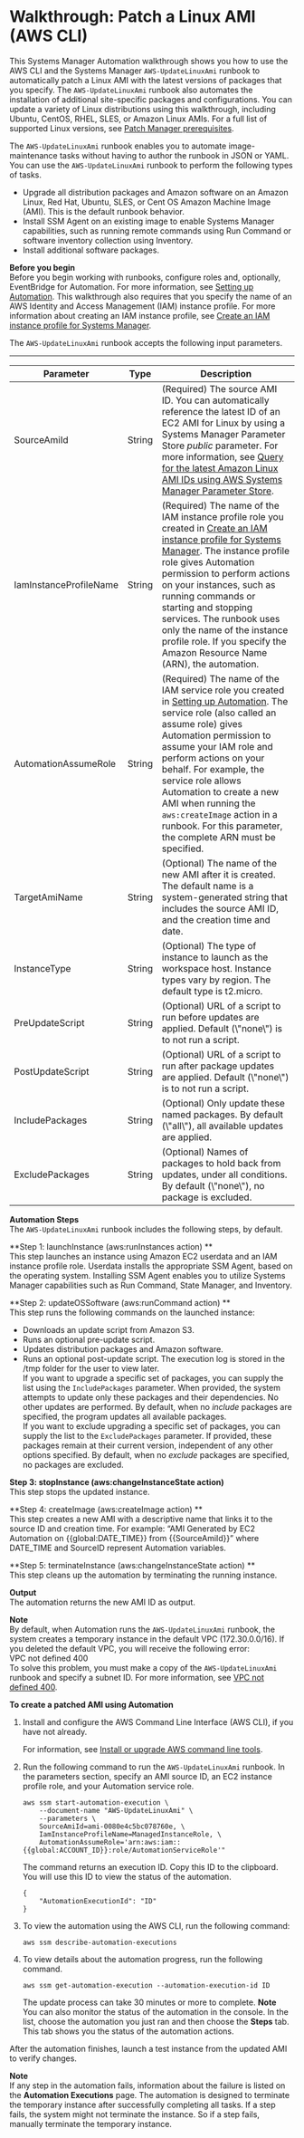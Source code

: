 # Walkthrough: Patch a Linux AMI \(AWS CLI\)<a name="automation-walk-patch-linux-ami-cli"></a>

This Systems Manager Automation walkthrough shows you how to use the AWS CLI and the Systems Manager `AWS-UpdateLinuxAmi` runbook to automatically patch a Linux AMI with the latest versions of packages that you specify\. The `AWS-UpdateLinuxAmi` runbook also automates the installation of additional site\-specific packages and configurations\. You can update a variety of Linux distributions using this walkthrough, including Ubuntu, CentOS, RHEL, SLES, or Amazon Linux AMIs\. For a full list of supported Linux versions, see [Patch Manager prerequisites](patch-manager-prerequisites.md)\.

The `AWS-UpdateLinuxAmi` runbook enables you to automate image\-maintenance tasks without having to author the runbook in JSON or YAML\. You can use the `AWS-UpdateLinuxAmi` runbook to perform the following types of tasks\.
+ Upgrade all distribution packages and Amazon software on an Amazon Linux, Red Hat, Ubuntu, SLES, or Cent OS Amazon Machine Image \(AMI\)\. This is the default runbook behavior\.
+ Install SSM Agent on an existing image to enable Systems Manager capabilities, such as running remote commands using Run Command or software inventory collection using Inventory\.
+ Install additional software packages\.

**Before you begin**  
Before you begin working with runbooks, configure roles and, optionally, EventBridge for Automation\. For more information, see [Setting up Automation](automation-setup.md)\. This walkthrough also requires that you specify the name of an AWS Identity and Access Management \(IAM\) instance profile\. For more information about creating an IAM instance profile, see [Create an IAM instance profile for Systems Manager](setup-instance-profile.md)\.

The `AWS-UpdateLinuxAmi` runbook accepts the following input parameters\.


****  

| Parameter | Type | Description | 
| --- | --- | --- | 
|  SourceAmiId  |  String  |  \(Required\) The source AMI ID\. You can automatically reference the latest ID of an EC2 AMI for Linux by using a Systems Manager Parameter Store *public* parameter\. For more information, see [Query for the latest Amazon Linux AMI IDs using AWS Systems Manager Parameter Store](http://aws.amazon.com/blogs/compute/query-for-the-latest-amazon-linux-ami-ids-using-aws-systems-manager-parameter-store/)\.  | 
|  IamInstanceProfileName  |  String  |  \(Required\) The name of the IAM instance profile role you created in [Create an IAM instance profile for Systems Manager](setup-instance-profile.md)\. The instance profile role gives Automation permission to perform actions on your instances, such as running commands or starting and stopping services\. The runbook uses only the name of the instance profile role\. If you specify the Amazon Resource Name \(ARN\), the automation\.  | 
|  AutomationAssumeRole  |  String  |  \(Required\) The name of the IAM service role you created in [Setting up Automation](automation-setup.md)\. The service role \(also called an assume role\) gives Automation permission to assume your IAM role and perform actions on your behalf\. For example, the service role allows Automation to create a new AMI when running the `aws:createImage` action in a runbook\. For this parameter, the complete ARN must be specified\.  | 
|  TargetAmiName  |  String  |  \(Optional\) The name of the new AMI after it is created\. The default name is a system\-generated string that includes the source AMI ID, and the creation time and date\.  | 
|  InstanceType  |  String  |  \(Optional\) The type of instance to launch as the workspace host\. Instance types vary by region\. The default type is t2\.micro\.  | 
|  PreUpdateScript  |  String  |  \(Optional\) URL of a script to run before updates are applied\. Default \(\\"none\\"\) is to not run a script\.  | 
|  PostUpdateScript  |  String  |  \(Optional\) URL of a script to run after package updates are applied\. Default \(\\"none\\"\) is to not run a script\.  | 
|  IncludePackages  |  String  |  \(Optional\) Only update these named packages\. By default \(\\"all\\"\), all available updates are applied\.  | 
|  ExcludePackages  |  String  |  \(Optional\) Names of packages to hold back from updates, under all conditions\. By default \(\\"none\\"\), no package is excluded\.  | 

**Automation Steps**  
The `AWS-UpdateLinuxAmi` runbook includes the following steps, by default\.

**Step 1: launchInstance \(aws:runInstances action\) **  
This step launches an instance using Amazon EC2 userdata and an IAM instance profile role\. Userdata installs the appropriate SSM Agent, based on the operating system\. Installing SSM Agent enables you to utilize Systems Manager capabilities such as Run Command, State Manager, and Inventory\.

**Step 2: updateOSSoftware \(aws:runCommand action\) **  
This step runs the following commands on the launched instance:  
+ Downloads an update script from Amazon S3\.
+ Runs an optional pre\-update script\.
+ Updates distribution packages and Amazon software\.
+ Runs an optional post\-update script\.
The execution log is stored in the /tmp folder for the user to view later\.  
If you want to upgrade a specific set of packages, you can supply the list using the `IncludePackages` parameter\. When provided, the system attempts to update only these packages and their dependencies\. No other updates are performed\. By default, when no *include* packages are specified, the program updates all available packages\.  
If you want to exclude upgrading a specific set of packages, you can supply the list to the `ExcludePackages` parameter\. If provided, these packages remain at their current version, independent of any other options specified\. By default, when no *exclude* packages are specified, no packages are excluded\.

**Step 3: stopInstance \(aws:changeInstanceState action\)**  
This step stops the updated instance\.

**Step 4: createImage \(aws:createImage action\) **  
This step creates a new AMI with a descriptive name that links it to the source ID and creation time\. For example: “AMI Generated by EC2 Automation on \{\{global:DATE\_TIME\}\} from \{\{SourceAmiId\}\}” where DATE\_TIME and SourceID represent Automation variables\.

**Step 5: terminateInstance \(aws:changeInstanceState action\) **  
This step cleans up the automation by terminating the running instance\.

**Output**  
The automation returns the new AMI ID as output\.

**Note**  
By default, when Automation runs the `AWS-UpdateLinuxAmi` runbook, the system creates a temporary instance in the default VPC \(172\.30\.0\.0/16\)\. If you deleted the default VPC, you will receive the following error:  
VPC not defined 400  
To solve this problem, you must make a copy of the `AWS-UpdateLinuxAmi` runbook and specify a subnet ID\. For more information, see [VPC not defined 400](automation-troubleshooting.md#automation-trbl-common-vpc)\.

**To create a patched AMI using Automation**

1. Install and configure the AWS Command Line Interface \(AWS CLI\), if you have not already\.

   For information, see [Install or upgrade AWS command line tools](getting-started-cli.md)\.

1. Run the following command to run the `AWS-UpdateLinuxAmi` runbook\. In the parameters section, specify an AMI source ID, an EC2 instance profile role, and your Automation service role\.

   ```
   aws ssm start-automation-execution \
       --document-name "AWS-UpdateLinuxAmi" \
       --parameters \
       SourceAmiId=ami-0080e4c5bc078760e, \
       IamInstanceProfileName=ManagedInstanceRole, \
       AutomationAssumeRole='arn:aws:iam::{{global:ACCOUNT_ID}}:role/AutomationServiceRole'"
   ```

   The command returns an execution ID\. Copy this ID to the clipboard\. You will use this ID to view the status of the automation\.

   ```
   {
       "AutomationExecutionId": "ID"
   }
   ```

1. To view the automation using the AWS CLI, run the following command:

   ```
   aws ssm describe-automation-executions
   ```

1. To view details about the automation progress, run the following command\.

   ```
   aws ssm get-automation-execution --automation-execution-id ID
   ```

   The update process can take 30 minutes or more to complete\.
**Note**  
You can also monitor the status of the automation in the console\. In the list, choose the automation you just ran and then choose the **Steps** tab\. This tab shows you the status of the automation actions\.

After the automation finishes, launch a test instance from the updated AMI to verify changes\.

**Note**  
If any step in the automation fails, information about the failure is listed on the **Automation Executions** page\. The automation is designed to terminate the temporary instance after successfully completing all tasks\. If a step fails, the system might not terminate the instance\. So if a step fails, manually terminate the temporary instance\.